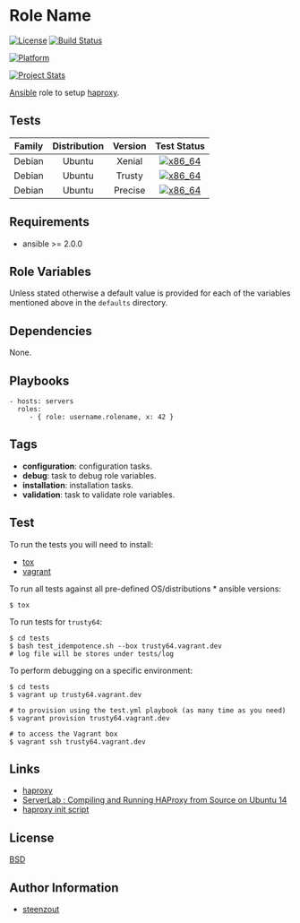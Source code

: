 # Role Name

[![License](https://img.shields.io/badge/license-New%20BSD-blue.svg?style=flat)](https://raw.githubusercontent.com/ansiblebit/haproxy/master/LICENSE)
[![Build Status](https://travis-ci.org/ansiblebit/haproxy.svg?branch=master)](https://travis-ci.org/ansiblebit/haproxy)

[![Platform](http://img.shields.io/badge/platform-ubuntu-dd4814.svg?style=flat)](#)

[![Project Stats](https://www.openhub.net/p/ansiblebit-haproxy/widgets/project_thin_badge.gif)](https://www.openhub.net/p/ansiblebit-haproxy/)

[Ansible][ansible] role to setup [haproxy][haproxy].


## Tests

| Family | Distribution | Version | Test Status |
|:-:|:-:|:-:|:-:|
| Debian | Ubuntu  | Xenial  | [![x86_64](http://img.shields.io/badge/x86_64-passed-006400.svg?style=flat)](#) |
| Debian | Ubuntu  | Trusty  | [![x86_64](http://img.shields.io/badge/x86_64-passed-006400.svg?style=flat)](#) |
| Debian | Ubuntu  | Precise | [![x86_64](http://img.shields.io/badge/x86_64-passed-006400.svg?style=flat)](#) |


## Requirements

- ansible >= 2.0.0


## Role Variables

Unless stated otherwise a default value is provided for
each of the variables mentioned above in the `defaults` directory.


## Dependencies

None.


## Playbooks

    - hosts: servers
      roles:
         - { role: username.rolename, x: 42 }


## Tags

- **configuration**: configuration tasks.
- **debug**: task to debug role variables.
- **installation**: installation tasks.
- **validation**: task to validate role variables.


## Test

To run the tests you will need to install:

- [tox](https://tox.readthedocs.org/)
- [vagrant](https://www.vagrantup.com/)

To run all tests against all pre-defined OS/distributions * ansible versions:

```
$ tox
```

To run tests for `trusty64`:

```
$ cd tests
$ bash test_idempotence.sh --box trusty64.vagrant.dev
# log file will be stores under tests/log
```

To perform debugging on a specific environment:

```
$ cd tests
$ vagrant up trusty64.vagrant.dev

# to provision using the test.yml playbook (as many time as you need)
$ vagrant provision trusty64.vagrant.dev

# to access the Vagrant box
$ vagrant ssh trusty64.vagrant.dev
```


## Links

- [haproxy][haproxy]
- [ServerLab : Compiling and Running HAProxy from Source on Ubuntu 14](http://www.serverlab.ca/tutorials/linux/network-services/compiling-and-running-haproxy-from-source-on-ubuntu-14/)
- [haproxy init script](https://gist.github.com/serainville)

## License

[BSD][license]


## Author Information

- [steenzout][steenzout]


[ansible]:      https://www.ansible.com         "Ansible"
[license]:      https://github.com/ansiblebit/haproxy/blob/master/LICENSE   "BSD license"
[haproxy]:      http://www.haproxy.org          "haproxy"
[steenzout]:    https://github.com/steenzout/   "Pedro Salgado"

